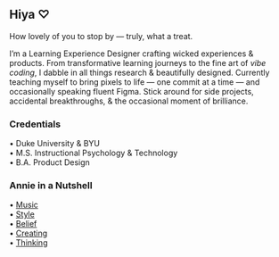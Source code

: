 ## Hiya ♡

How lovely of you to stop by — truly, what a treat.

I’m a Learning Experience Designer crafting wicked experiences & products. From transformative learning journeys to the fine art of *vibe coding*, I dabble in all things research & beautifully designed. Currently teaching myself to bring pixels to life — one commit at a time — and occasionally speaking fluent Figma. Stick around for side projects, accidental breakthroughs, & the occasional moment of brilliance.

### Credentials
• Duke University & BYU  
• M.S. Instructional Psychology & Technology  
• B.A. Product Design

### Annie in a Nutshell  
• [Music](https://open.spotify.com/playlist/7DXIncNeTBFUwMsNEOO0ie?si=188ab0ace79f4b12)  
• [Style](https://www.pinterest.com/anniekielebellbrown/fashion/)  
• [Belief](https://www.churchofjesuschrist.org/?lang=eng)  
• [Creating](https://anniekielebrown.webflow.io/)  
• [Thinking](https://substack.com/@anniekielebrown?utm_campaign=profile&utm_medium=profile-page)
